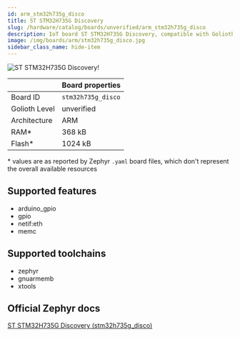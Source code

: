```yaml
---
id: arm_stm32h735g_disco
title: ST STM32H735G Discovery
slug: /hardware/catalog/boards/unverified/arm_stm32h735g_disco
description: IoT board ST STM32H735G Discovery, compatible with Golioth at unverified level.
image: /img/boards/arm/stm32h735g_disco.jpg
sidebar_class_name: hide-item
---
```


[//]: # (This is an auto-generated file, do not edit! Changes to it will be lost upon re-generation)

![ST STM32H735G Discovery!](/img/boards/arm/stm32h735g_disco.jpg "ST STM32H735G Discovery")

|                | Board properties     |
| -------------  | -------------------- |
| Board ID       | `stm32h735g_disco` |
| Golioth Level  | unverified       |
| Architecture   | ARM |
| RAM*           | 368 kB |
| Flash*         | 1024 kB |

\* values are as reported by Zephyr `.yaml` board files, which don't represent the overall available resources



## Supported features

* arduino_gpio
* gpio
* netif:eth
* memc

## Supported toolchains

* zephyr
* gnuarmemb
* xtools

## Official Zephyr docs

[ST STM32H735G Discovery (stm32h735g_disco)](https://docs.zephyrproject.org/latest/boards/arm/stm32h735g_disco/doc/index.html)
